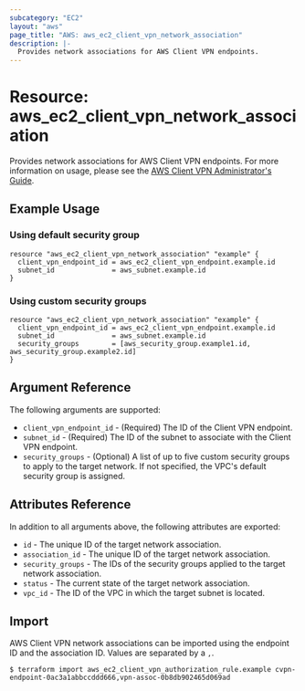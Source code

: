 ```yaml
---
subcategory: "EC2"
layout: "aws"
page_title: "AWS: aws_ec2_client_vpn_network_association"
description: |-
  Provides network associations for AWS Client VPN endpoints.
---
```


# Resource: aws_ec2_client_vpn_network_association

Provides network associations for AWS Client VPN endpoints. For more information on usage, please see the 
[AWS Client VPN Administrator's Guide](https://docs.aws.amazon.com/vpn/latest/clientvpn-admin/what-is.html).

## Example Usage

### Using default security group

```hcl
resource "aws_ec2_client_vpn_network_association" "example" {
  client_vpn_endpoint_id = aws_ec2_client_vpn_endpoint.example.id
  subnet_id              = aws_subnet.example.id
}
```

### Using custom security groups

```hcl
resource "aws_ec2_client_vpn_network_association" "example" {
  client_vpn_endpoint_id = aws_ec2_client_vpn_endpoint.example.id
  subnet_id              = aws_subnet.example.id
  security_groups        = [aws_security_group.example1.id, aws_security_group.example2.id]
}
```

## Argument Reference

The following arguments are supported:

* `client_vpn_endpoint_id` - (Required) The ID of the Client VPN endpoint.
* `subnet_id` - (Required) The ID of the subnet to associate with the Client VPN endpoint.
* `security_groups` - (Optional) A list of up to five custom security groups to apply to the target network. If not specified, the VPC's default security group is assigned.

## Attributes Reference

In addition to all arguments above, the following attributes are exported:

* `id` - The unique ID of the target network association.
* `association_id` - The unique ID of the target network association.
* `security_groups` - The IDs of the security groups applied to the target network association.
* `status` - The current state of the target network association.
* `vpc_id` - The ID of the VPC in which the target subnet is located.

## Import

AWS Client VPN network associations can be imported using the endpoint ID and the association ID. Values are separated by a `,`.

```
$ terraform import aws_ec2_client_vpn_authorization_rule.example cvpn-endpoint-0ac3a1abbccddd666,vpn-assoc-0b8db902465d069ad
```
